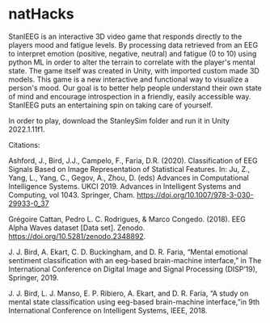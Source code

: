 # natHacks
StanlEEG is an interactive 3D video game that responds directly to the players mood and fatigue levels. By processing data retrieved from an EEG to interpret emotion (positive, negative, neutral) and fatigue (0 to 10) using python ML in order to alter the terrain to correlate with the player's mental state. The game itself was created in Unity, with imported custom made 3D models. This game is a new interactive and functional way to visualize a person's mood. Our goal is to better help people understand their own state of mind and encourage introspection in a friendly, easily accessible way. StanlEEG puts an entertaining spin on taking care of yourself.

In order to play, download the StanleySim folder and run it in Unity 2022.1.11f1.

Citations:

  Ashford, J., Bird, J.J., Campelo, F., Faria, D.R. (2020). Classification of EEG Signals Based on Image Representation of Statistical Features. In: Ju, Z., Yang, L., Yang, C., Gegov, A., Zhou, D. (eds) Advances in Computational Intelligence Systems. UKCI 2019. Advances in Intelligent Systems and Computing, vol 1043. Springer, Cham. https://doi.org/10.1007/978-3-030-29933-0_37

  Grégoire Cattan, Pedro L. C. Rodrigues, & Marco Congedo. (2018). EEG Alpha Waves dataset [Data set]. Zenodo. https://doi.org/10.5281/zenodo.2348892. 

  J. J. Bird, A. Ekart, C. D. Buckingham, and D. R. Faria, “Mental emotional sentiment classification with an eeg-based brain-machine interface,” in The International Conference on Digital Image and Signal Processing (DISP’19), Springer, 2019.

  J. J. Bird, L. J. Manso, E. P. Ribiero, A. Ekart, and D. R. Faria, “A study on mental state classification using eeg-based brain-machine interface,”in 9th International Conference on Intelligent Systems, IEEE, 2018.



